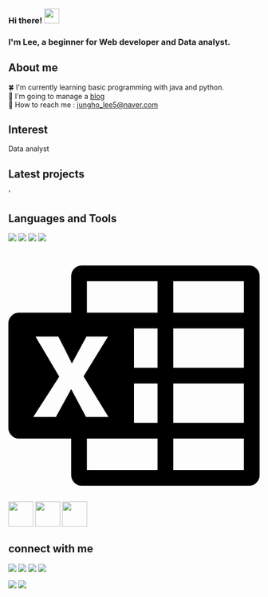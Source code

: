 ### Hi there! <img src="https://raw.githubusercontent.com/MartinHeinz/MartinHeinz/master/wave.gif" width="30px">
### I'm Lee, a beginner for Web developer and Data analyst.

## About me

:four_leaf_clover: I'm currently learning basic programming with java and python.<br/>
:pencil: I'm going to manage a [blog]([https://trader-lee.tistory.com/]) <br/>
:postbox: How to reach me : jungho_lee5@naver.com <br/>

## Interest
Data analyst <br/>

## Latest projects
'
## Languages and Tools
<p>
<img src="https://img.shields.io/badge/Excel-217346?&style=flat-square&logo=html5&logoColor=white"/> 
<img src="https://img.shields.io/badge/MySQL-4479A1?style=flat-square&logo=css3&logoColor=white" /> 
<img src="https://img.shields.io/badge/Python-3766AB?style=flat-square&logo=Python&logoColor=white"/> 
<img src="https://img.shields.io/badge/Tableau-E97627?style=flat-square&logo=flask&logoColor=white"/>
</p>

<p>

<svg role="img" viewBox="0 0 24 24" xmlns="http://www.w3.org/2000/svg"><title>Microsoft Excel</title><path d="M23 1.5q.41 0 .7.3.3.29.3.7v19q0 .41-.3.7-.29.3-.7.3H7q-.41 0-.7-.3-.3-.29-.3-.7V18H1q-.41 0-.7-.3-.3-.29-.3-.7V7q0-.41.3-.7Q.58 6 1 6h5V2.5q0-.41.3-.7.29-.3.7-.3zM6 13.28l1.42 2.66h2.14l-2.38-3.87 2.34-3.8H7.46l-1.3 2.4-.05.08-.04.09-.64-1.28-.66-1.29H2.59l2.27 3.82-2.48 3.85h2.16zM14.25 21v-3H7.5v3zm0-4.5v-3.75H12v3.75zm0-5.25V7.5H12v3.75zm0-5.25V3H7.5v3zm8.25 15v-3h-6.75v3zm0-4.5v-3.75h-6.75v3.75zm0-5.25V7.5h-6.75v3.75zm0-5.25V3h-6.75v3Z"/></svg>
<img src="https://cdn.jsdelivr.net/gh/devicons/devicon/icons/python/python-original-wordmark.svg" width="50" height="50"/>
<img src="https://cdn.jsdelivr.net/gh/devicons/devicon/icons/java/java-original-wordmark.svg" width="50" height="50"/>
<img src="https://cdn.jsdelivr.net/gh/devicons/devicon/icons/vscode/vscode-original-wordmark.svg" width="50" height="50"/>
</p>

## connect with me
<p>
<a href="www.gmail.com"><img src="https://img.shields.io/badge/Gmail-D14836?style=for-the-badge&logo=gmail&logoColor=white"/></a>
<img src="https://img.shields.io/badge/Line-00C300?style=for-the-badge&logo=line&logoColor=white"/> 
<img src="https://img.shields.io/badge/Telegram-2CA5E0?style=for-the-badge&logo=telegram&logoColor=white"/> 
<img src="https://img.shields.io/badge/LinkedIn-0077B5?style=for-the-badge&logo=linkedin&logoColor=white"/>
</p>

<!-- status bar -->
  <img src="https://github-readme-stats.vercel.app/api?username=wechsley&layout=compact&show_icons=true&theme=vue&hide_border=true" />
  <img src="https://github-readme-stats.vercel.app/api/top-langs/?username=wechsley&layout=compact&theme=vue&hide_border=true" />
